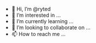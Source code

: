 - 👋 Hi, I’m @ryted
- 👀 I’m interested in ...
- 🌱 I’m currently learning ...
- 💞️ I’m looking to collaborate on ...
- 📫 How to reach me ...

<!---
ryted/ryted is a ✨ special ✨ repository because its `README.md` (this file) appears on your GitHub profile.
You can click the Preview link to take a look at your changes.
--->
